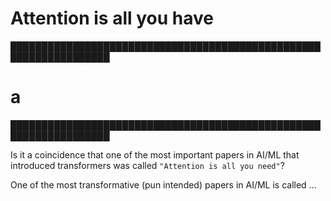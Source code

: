 # Attention is all you have

<!-- toc -->


<!--

The semantic web was an afterthought

maybe the chapter should be called "web3 & the semantic web"

-->


██████████████████████████████████████████████████████████████████
# a
██████████████████████████████████████████████████████████████████

Is it a coincidence that one of the most important papers in AI/ML that introduced transformers was called `"Attention is all you need"`?

One of the most transformative (pun intended) papers in AI/ML is called ...



<!-- > "What information consumes is rather obvious: it consumes the attention of its recipients. Hence a wealth of information creates a poverty of attention, and a need to allocate that attention efficiently among the overabundance of information sources that might consume it." - [Herbert A. Simon](https://www.brainyquote.com/quotes/herbert_a_simon_181919) -->

